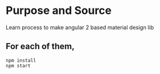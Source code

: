 # Purpose and Source
Learn process to make angular 2 based material design lib

## For each of them,
```
npm install
npm start
```
